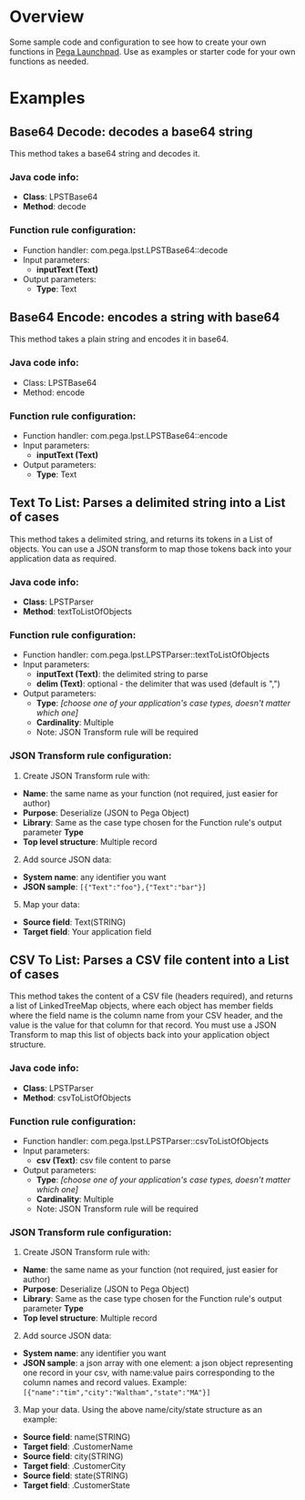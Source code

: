 # Overview

Some sample code and configuration to see how to create your own functions in [Pega Launchpad](https://launchpad.io/). Use as examples or starter code for your own functions as needed.

# Examples

## Base64 Decode: decodes a base64 string

This method takes a base64 string and decodes it.

### Java code info:
- **Class**: LPSTBase64
- **Method**: decode

### Function rule configuration:

- Function handler: com.pega.lpst.LPSTBase64::decode
- Input parameters:
  - **inputText (Text)**
- Output parameters:
  - **Type**: Text

## Base64 Encode: encodes a string with base64

This method takes a plain string and encodes it in base64.

### Java code info:
- Class: LPSTBase64
- Method: encode

### Function rule configuration:
- Function handler: com.pega.lpst.LPSTBase64::encode
- Input parameters:
  - **inputText (Text)**
- Output parameters:
  - **Type**: Text

## Text To List: Parses a delimited string into a List of cases

This method takes a delimited string, and returns its tokens in a List of objects. You can use a JSON transform to map those tokens back into your application data as required.

### Java code info:
- **Class**: LPSTParser
- **Method**: textToListOfObjects

### Function rule configuration:
- Function handler: com.pega.lpst.LPSTParser::textToListOfObjects
- Input parameters:
  - **inputText (Text)**: the delimited string to parse
  - **delim (Text)**: optional - the delimiter that was used (default is ",")
- Output parameters:
  - **Type**: *[choose one of your application's case types, doesn't matter which one]*
  - **Cardinality**: Multiple
  - Note: JSON Transform rule will be required

### JSON Transform rule configuration:

1. Create JSON Transform rule with:
  - **Name**: the same name as your function (not required, just easier for author)
  - **Purpose**: Deserialize (JSON to Pega Object)
  - **Library**: Same as the case type chosen for the Function rule's output parameter **Type**
  - **Top level structure**: Multiple record
2. Add source JSON data:
  - **System name**: any identifier you want
  - **JSON sample**: ```[{"Text":"foo"},{"Text":"bar"}]```
5. Map your data:
  - **Source field**: Text(STRING)
  - **Target field**: Your application field

## CSV To List: Parses a CSV file content into a List of cases

This method takes the content of a CSV file (headers required), and returns a list of LinkedTreeMap objects, where each object has member fields where the field name is the column name from your CSV header, and the value is the value for that column for that record. You must use a JSON Transform to map this list of objects back into your application object structure. 

### Java code info:
- **Class**: LPSTParser
- **Method**: csvToListOfObjects

### Function rule configuration:
- Function handler: com.pega.lpst.LPSTParser::csvToListOfObjects
- Input parameters:
  - **csv (Text)**: csv file content to parse
- Output parameters:
  - **Type**: *[choose one of your application's case types, doesn't matter which one]*
  - **Cardinality**: Multiple
  - Note: JSON Transform rule will be required

### JSON Transform rule configuration:

1. Create JSON Transform rule with:
- **Name**: the same name as your function (not required, just easier for author)
- **Purpose**: Deserialize (JSON to Pega Object)
- **Library**: Same as the case type chosen for the Function rule's output parameter **Type**
- **Top level structure**: Multiple record
2. Add source JSON data:
- **System name**: any identifier you want
- **JSON sample**: a json array with one element: a json object representing one record in your csv, with name:value pairs corresponding to the column names and record values. Example: ```[{"name":"tim","city":"Waltham","state":"MA"}]```
3. Map your data. Using the above name/city/state structure as an example:
- **Source field**: name(STRING)
- **Target field**: .CustomerName
- **Source field**: city(STRING)
- **Target field**: .CustomerCity
- **Source field**: state(STRING)
- **Target field**: .CustomerState

